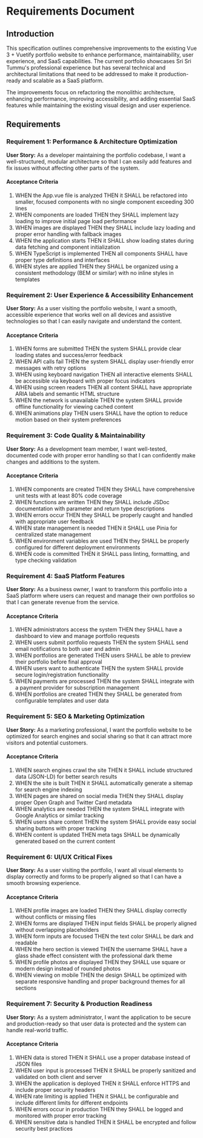 # Requirements Document

## Introduction

This specification outlines comprehensive improvements to the existing Vue 3 + Vuetify portfolio website to enhance performance, maintainability, user experience, and SaaS capabilities. The current portfolio showcases Sri Sri Tummu's professional experience but has several technical and architectural limitations that need to be addressed to make it production-ready and scalable as a SaaS platform.

The improvements focus on refactoring the monolithic architecture, enhancing performance, improving accessibility, and adding essential SaaS features while maintaining the existing visual design and user experience.

## Requirements

### Requirement 1: Performance & Architecture Optimization

**User Story:** As a developer maintaining the portfolio codebase, I want a well-structured, modular architecture so that I can easily add features and fix issues without affecting other parts of the system.

#### Acceptance Criteria

1. WHEN the App.vue file is analyzed THEN it SHALL be refactored into smaller, focused components with no single component exceeding 300 lines
2. WHEN components are loaded THEN they SHALL implement lazy loading to improve initial page load performance
3. WHEN images are displayed THEN they SHALL include lazy loading and proper error handling with fallback images
4. WHEN the application starts THEN it SHALL show loading states during data fetching and component initialization
5. WHEN TypeScript is implemented THEN all components SHALL have proper type definitions and interfaces
6. WHEN styles are applied THEN they SHALL be organized using a consistent methodology (BEM or similar) with no inline styles in templates

### Requirement 2: User Experience & Accessibility Enhancement

**User Story:** As a user visiting the portfolio website, I want a smooth, accessible experience that works well on all devices and assistive technologies so that I can easily navigate and understand the content.

#### Acceptance Criteria

1. WHEN forms are submitted THEN the system SHALL provide clear loading states and success/error feedback
2. WHEN API calls fail THEN the system SHALL display user-friendly error messages with retry options
3. WHEN using keyboard navigation THEN all interactive elements SHALL be accessible via keyboard with proper focus indicators
4. WHEN using screen readers THEN all content SHALL have appropriate ARIA labels and semantic HTML structure
5. WHEN the network is unavailable THEN the system SHALL provide offline functionality for viewing cached content
6. WHEN animations play THEN users SHALL have the option to reduce motion based on their system preferences

### Requirement 3: Code Quality & Maintainability

**User Story:** As a development team member, I want well-tested, documented code with proper error handling so that I can confidently make changes and additions to the system.

#### Acceptance Criteria

1. WHEN components are created THEN they SHALL have comprehensive unit tests with at least 80% code coverage
2. WHEN functions are written THEN they SHALL include JSDoc documentation with parameter and return type descriptions
3. WHEN errors occur THEN they SHALL be properly caught and handled with appropriate user feedback
4. WHEN state management is needed THEN it SHALL use Pinia for centralized state management
5. WHEN environment variables are used THEN they SHALL be properly configured for different deployment environments
6. WHEN code is committed THEN it SHALL pass linting, formatting, and type checking validation

### Requirement 4: SaaS Platform Features

**User Story:** As a business owner, I want to transform this portfolio into a SaaS platform where users can request and manage their own portfolios so that I can generate revenue from the service.

#### Acceptance Criteria

1. WHEN administrators access the system THEN they SHALL have a dashboard to view and manage portfolio requests
2. WHEN users submit portfolio requests THEN the system SHALL send email notifications to both user and admin
3. WHEN portfolios are generated THEN users SHALL be able to preview their portfolio before final approval
4. WHEN users want to authenticate THEN the system SHALL provide secure login/registration functionality
5. WHEN payments are processed THEN the system SHALL integrate with a payment provider for subscription management
6. WHEN portfolios are created THEN they SHALL be generated from configurable templates and user data

### Requirement 5: SEO & Marketing Optimization

**User Story:** As a marketing professional, I want the portfolio website to be optimized for search engines and social sharing so that it can attract more visitors and potential customers.

#### Acceptance Criteria

1. WHEN search engines crawl the site THEN it SHALL include structured data (JSON-LD) for better search results
2. WHEN the site is built THEN it SHALL automatically generate a sitemap for search engine indexing
3. WHEN pages are shared on social media THEN they SHALL display proper Open Graph and Twitter Card metadata
4. WHEN analytics are needed THEN the system SHALL integrate with Google Analytics or similar tracking
5. WHEN users share content THEN the system SHALL provide easy social sharing buttons with proper tracking
6. WHEN content is updated THEN meta tags SHALL be dynamically generated based on the current content

### Requirement 6: UI/UX Critical Fixes

**User Story:** As a user visiting the portfolio, I want all visual elements to display correctly and forms to be properly aligned so that I can have a smooth browsing experience.

#### Acceptance Criteria

1. WHEN profile images are loaded THEN they SHALL display correctly without conflicts or missing files
2. WHEN forms are displayed THEN input fields SHALL be properly aligned without overlapping placeholders
3. WHEN form inputs are focused THEN the text color SHALL be dark and readable
4. WHEN the hero section is viewed THEN the username SHALL have a glass shade effect consistent with the professional dark theme
5. WHEN profile photos are displayed THEN they SHALL use square or modern design instead of rounded photos
6. WHEN viewing on mobile THEN the design SHALL be optimized with separate responsive handling and proper background themes for all sections

### Requirement 7: Security & Production Readiness

**User Story:** As a system administrator, I want the application to be secure and production-ready so that user data is protected and the system can handle real-world traffic.

#### Acceptance Criteria

1. WHEN data is stored THEN it SHALL use a proper database instead of JSON files
2. WHEN user input is processed THEN it SHALL be properly sanitized and validated on both client and server
3. WHEN the application is deployed THEN it SHALL enforce HTTPS and include proper security headers
4. WHEN rate limiting is applied THEN it SHALL be configurable and include different limits for different endpoints
5. WHEN errors occur in production THEN they SHALL be logged and monitored with proper error tracking
6. WHEN sensitive data is handled THEN it SHALL be encrypted and follow security best practices